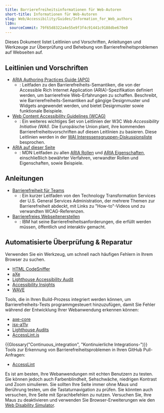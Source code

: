 ```yaml
---
title: Barrierefreiheitsinformationen für Web-Autoren
short-title: Informationen für Web-Autoren
slug: Web/Accessibility/Guides/Information_for_Web_authors
l10n:
  sourceCommit: 79f65d8322a4e55e9f3f4c91441c9188dbe670e0
---
```


Dieses Dokument listet Leitlinien und Vorschriften, Anleitungen und Werkzeuge zur Überprüfung und Behebung von Barrierefreiheitsproblemen auf Webseiten auf.

## Leitlinien und Vorschriften

- [<abbr>ARIA</abbr> Authoring Practices Guide (<abbr>APG</abbr>)](https://www.w3.org/WAI/ARIA/apg/)
  - : Leitfaden zu den Barrierefreiheits-Semantiken, die von der Accessible Rich Internet Application (<abbr>ARIA</abbr>)-Spezifikation definiert werden, um barrierefreie Web-Erfahrungen zu schaffen. Beschreibt, wie Barrierefreiheits-Semantiken auf gängige Designmuster und Widgets angewendet werden, und bietet Designmuster sowie funktionale Beispiele.
- [Web Content Accessibility Guidelines (<abbr>WCAG</abbr>)](https://www.w3.org/WAI/standards-guidelines/wcag/)
  - : Ein weiteres wichtiges Set von Leitlinien der W3C _Web Accessibility Initiative (<abbr>WAI</abbr>)_. Die Europäische Union plant, ihre kommenden Barrierefreiheitsvorschriften auf diesen Leitlinien zu basieren. Diese Leitlinien werden in der [<abbr>WAI</abbr> Interessensgruppen-Diskussionsliste](https://www.w3.org/WAI/about/groups/waiig/#mailinglist) besprochen.
- [ARIA auf dieser Seite](/de/docs/Web/Accessibility/ARIA)
  - : <abbr>MDN</abbr> Leitfaden zu allen [ARIA Rollen](/de/docs/Web/Accessibility/ARIA/Reference/Roles) und [ARIA Eigenschaften](/de/docs/Web/Accessibility/ARIA/Reference/Attributes), einschließlich bewährter Verfahren, verwandter Rollen und Eigenschaften, sowie Beispiele.

## Anleitungen

- [Barrierefreiheit für Teams](https://digital.gov/guides/accessibility-for-teams/)
  - : Ein kurzer Leitfaden von den Technology Transformation Services der U.S. General Services Administration, der mehrere Themen zur Barrierefreiheit abdeckt, mit Links zu "How-to"-Videos und zu verwandten WCAG-Referenzen.
- [Barrierefreies Webseitenerstellen](https://www.ibm.com/able/requirements/requirements/)
  - : IBM hat seine Barrierefreiheitsanforderungen, die erfüllt werden müssen, öffentlich und interaktiv gemacht.

## Automatisierte Überprüfung & Reparatur

Verwenden Sie ein Werkzeug, um schnell nach häufigen Fehlern in Ihrem Browser zu suchen.

- [HTML CodeSniffer](https://squizlabs.github.io/HTML_CodeSniffer/)
- [aXe](https://chromewebstore.google.com/detail/axe-devtools-web-accessib/lhdoppojpmngadmnindnejefpokejbdd?hl=en-US)
- [Lighthouse Accessibility Audit](https://developer.chrome.com/docs/lighthouse/overview/)
- [Accessibility Insights](https://accessibilityinsights.io/)
- [<abbr>WAVE</abbr>](https://wave.webaim.org/extension/)

Tools, die in Ihren Build-Prozess integriert werden können, um Barrierefreiheits-Tests programmgesteuert hinzuzufügen, damit Sie Fehler während der Entwicklung Ihrer Webanwendung erkennen können:

- [axe-core](https://github.com/dequelabs/axe-core)
- [jsx-a11y](https://github.com/jsx-eslint/eslint-plugin-jsx-a11y)
- [Lighthouse Audits](https://github.com/GoogleChrome/lighthouse/blob/main/docs/readme.md#using-programmatically)
- [AccessLint.js](https://github.com/accesslint/accesslint.js/tree/master)

{{Glossary("Continuous_integration", "Kontinuierliche Integrations-")}} Tools zur Erkennung von Barrierefreiheitsproblemen in Ihren GitHub Pull-Anfragen:

- [AccessLint](https://accesslint.com/)

Es ist am besten, Ihre Webanwendungen mit echten Benutzern zu testen. Sie können jedoch auch Farbenblindheit, Sehschwäche, niedrigen Kontrast und Zoom simulieren. Sie sollten Ihre Seite immer ohne Maus und Berührung testen, um die Tastaturnavigation zu prüfen. Sie könnten auch versuchen, Ihre Seite mit Sprachbefehlen zu nutzen. Versuchen Sie, Ihre Maus zu deaktivieren und verwenden Sie Browser-Erweiterungen wie den [Web Disability Simulator](https://chromewebstore.google.com/detail/web-disability-simulator/olioanlbgbpmdlgjnnampnnlohigkjla).
